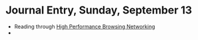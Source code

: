 # Journal Entry,  Sunday, September 13

- Reading through [High Performance Browsing Networking](https://hpbn.co/primer-on-latency-and-bandwidth/)
-